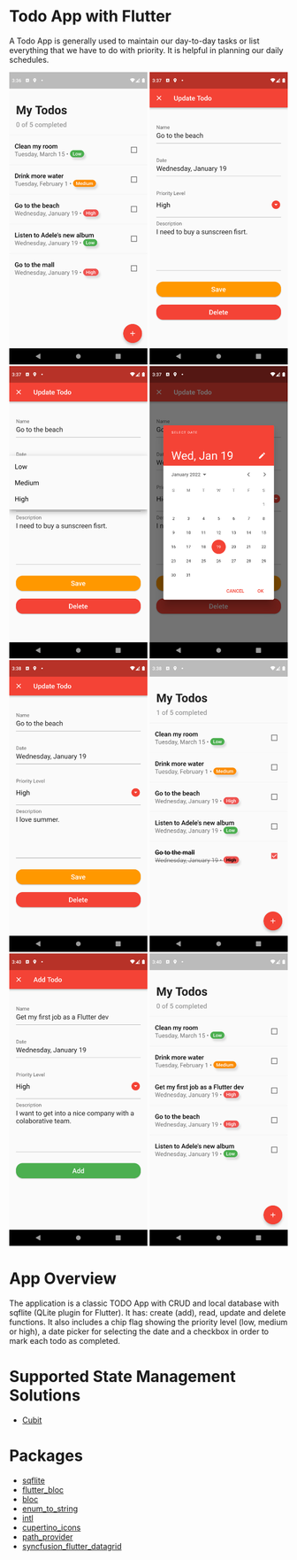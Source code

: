 # Todo App with Flutter

A Todo App is generally used to maintain our day-to-day tasks or list everything that we have to do with priority.
It is helpful in planning our daily schedules.

<p float="left">
  <img src="web/icons/todo_1.png" width="250" />
  <img src="web/icons/todo_2.png" width="250" />
  <img src="web/icons/todo_3.png" width="250" />
  <img src="web/icons/todo_4.png" width="250" />
  <img src="web/icons/todo_5.png" width="250" />
  <img src="web/icons/todo_6.png" width="250" />
  <img src="web/icons/todo_7.png" width="250" />
  <img src="web/icons/todo_8.png" width="250" />

# App Overview
  
The application is a classic TODO App with CRUD and local database with sqflite (QLite plugin for Flutter). It has: create (add),  read, update and delete functions.
It also includes a chip flag showing the priority level (low, medium or high), a date picker for selecting
the date and a checkbox in order to mark each todo as completed.

# Supported State Management Solutions
  
- [Cubit](https://pub.dev/packages/flutter_bloc)
  
# Packages 

- [sqflite](https://pub.dev/packages/sqflite)
- [flutter_bloc](https://pub.dev/packages/flutter_bloc)
- [bloc](https://pub.dev/packages/bloc)
- [enum_to_string](https://pub.dev/packages/enum_to_string)
- [intl](https://pub.dev/packages/intl)
- [cupertino_icons](https://pub.dev/packages/cupertino_icons)
- [path_provider](https://pub.dev/packages/path_provider)
- [syncfusion_flutter_datagrid](https://pub.dev/packages/syncfusion_flutter_datagrid)


